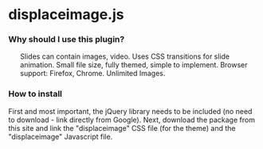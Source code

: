 <h1>displaceimage.js</h1>

<h3>Why should I use this plugin?</h3>
<ul>
Slides can contain images, video.
Uses CSS transitions for slide animation.
Small file size, fully themed, simple to implement.
Browser support: Firefox, Chrome.
Unlimited Images.
</ul>
<h3>How to install</h3>

First and most important, the jQuery library needs to be included (no need to download - link directly from Google). 
Next, download the package from this site and link the "displaceimage" CSS file (for the theme) and the "displaceimage" 
Javascript file.

